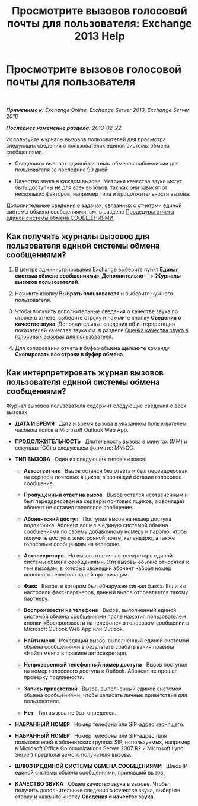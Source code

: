 ﻿---
title: 'Просмотрите вызовов голосовой почты для пользователя: Exchange 2013 Help'
TOCTitle: Просмотрите вызовов голосовой почты для пользователя
ms:assetid: 95768fe3-3ae2-43bd-9cbf-18c3b85c4592
ms:mtpsurl: https://technet.microsoft.com/ru-ru/library/JJ659070(v=EXCHG.150)
ms:contentKeyID: 50556459
ms.date: 05/22/2018
mtps_version: v=EXCHG.150
ms.translationtype: MT
---

# Просмотрите вызовов голосовой почты для пользователя

 

_**Применимо к:** Exchange Online, Exchange Server 2013, Exchange Server 2016_

_**Последнее изменение раздела:** 2013-02-22_

Используйте журналы вызовов пользователей для просмотра следующих сведений о пользователях единой системы обмена сообщениями.

  - Сведения о вызовах единой системы обмена сообщениями для пользователя за последние 90 дней.

  - Качество звука в каждом вызове. Метрики качества звука могут быть доступны не для всех вызовов, так как они зависят от нескольких факторов, например типа и продолжительности вызова.

Дополнительные сведения о задачах, связанных с отчетами единой системы обмена сообщениями, см. в разделе [Процедуры отчеты единой системы обмена СООБЩЕНИЯМИ](um-reports-procedures-exchange-2013-help.md).

## Как получить журналы вызовов для пользователя единой системы обмена сообщениями?

1.  В центре администрирования Exchange выберите пункт **Единая система обмена сообщениями**\> **Дополнительно**![Значок дополнительных параметров](images/JJ150550.5381819e-3b21-4873-8714-e9b956290b28(EXCHG.150).gif "Значок дополнительных параметров") \> **Журналы вызовов пользователей**.

2.  Нажмите кнопку **Выбрать пользователя** и выберите нужного пользователя.

3.  Чтобы получить дополнительные сведения о качестве звука по строке в отчете, выберите строку и нажмите кнопку **Сведения о качестве звука**. Дополнительные сведения об интерпретации показателей качества звука см. в разделе [Оценка качества звука в голосовых вызовах для пользователя](investigate-the-audio-quality-of-voice-calls-for-a-user-exchange-2013-help.md).

4.  Для копирования отчета в буфер обмена щелкните команду **Скопировать все строки в буфер обмена**.

## Как интерпретировать журнал вызовов пользователя единой системы обмена сообщениями?

Журнал вызовов пользователя содержит следующие сведения о всех вызовах.

  - **ДАТА И ВРЕМЯ**   Дата и время вызова в указанном пользователем часовом поясе в Microsoft Outlook Web App.

  - **ПРОДОЛЖИТЕЛЬНОСТЬ**   Длительность вызова в минутах (ММ) и секундах (СС) в следующем формате: ММ:СС.

  - **ТИП ВЫЗОВА**   Один из следующих типов вызовов:
    
      - **Автоответчик**   Вызов остался без ответа и был переадресован на серверы почтовых ящиков, а звонящий оставил голосовое сообщение.
    
      - **Пропущенный ответ на вызов**   Вызов остался неотвеченным и был переадресован на серверы почтовых ящиков, а звонящий абонент не оставил голосовое сообщение.
    
      - **Абонентский доступ**   Поступил вызов на номер доступа подписчика. Абонент вошел в единую системой обмена сообщениями по своему добавочному номеру и паролю, чтобы получить доступ к электронной почте, календарю, а также голосовым сообщениям на телефоне.
    
      - **Автосекретарь**   На вызов ответил автосекретарь единой системы обмена сообщениями. Эти вызовы обычно относятся к тем вызовам, в которых звонящий абонент набрал номер основного телефона вашей организации.
    
      - **Факс**   Вызов, в котором был обнаружен сигнал факса. Если вы настроили факс-партнеров, данный вызов отправляется такому партнеру.
    
      - **Воспроизвести на телефоне**   Вызов, выполненный единой системой обмена сообщениями после нажатия пользователем кнопки «Воспроизвести на телефоне» в голосовом сообщении в Microsoft Outlook Web App или Outlook.
    
      - **Найти меня**   Исходящий вызов, выполненный единой системой обмена сообщениями в результате срабатывания правила «Найти меня» в правиле автосекретаря.
    
      - **Непроверенный телефонный номер доступа**   Вызов поступил на номер голосового доступа к Outlook. Абонент не прошел проверку подлинности.
    
      - **Запись приветствий**   Вызов, выполненный единой системой обмена сообщениями, чтобы записать личные приветствия для пользователя.
    
      - **Нет**   Тип вызова не был определен.

  - **НАБРАННЫЙ НОМЕР**   Номер телефона или SIP-адрес звонящего.

  - **НАБРАННЫЙ НОМЕР**   Номер телефона или SIP-адрес (для пользователей в абонентских группах SIP, используемых, например, в Microsoft Office Communications Server 2007 R2 и Microsoft Lync Server) предполагаемого получателя вызова.

  - **ШЛЮЗ IP ЕДИНОЙ СИСТЕМЫ ОБМЕНА СООБЩЕНИЯМИ**   Шлюз IP единой системы обмена сообщениями, принявший вызов.

  - **КАЧЕСТВО ЗВУКА**   Общее качество звука в вызове. Чтобы получить дополнительные сведения о качестве звука, выберите строку и нажмите кнопку **Сведения о качестве звука**.

